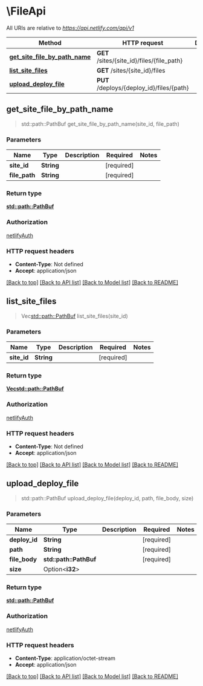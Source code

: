 # \FileApi

All URIs are relative to *https://api.netlify.com/api/v1*

Method | HTTP request | Description
------------- | ------------- | -------------
[**get_site_file_by_path_name**](FileApi.md#get_site_file_by_path_name) | **GET** /sites/{site_id}/files/{file_path} | 
[**list_site_files**](FileApi.md#list_site_files) | **GET** /sites/{site_id}/files | 
[**upload_deploy_file**](FileApi.md#upload_deploy_file) | **PUT** /deploys/{deploy_id}/files/{path} | 



## get_site_file_by_path_name

> std::path::PathBuf get_site_file_by_path_name(site_id, file_path)


### Parameters


Name | Type | Description  | Required | Notes
------------- | ------------- | ------------- | ------------- | -------------
**site_id** | **String** |  | [required] |
**file_path** | **String** |  | [required] |

### Return type

[**std::path::PathBuf**](std::path::PathBuf.md)

### Authorization

[netlifyAuth](../README.md#netlifyAuth)

### HTTP request headers

- **Content-Type**: Not defined
- **Accept**: application/json

[[Back to top]](#) [[Back to API list]](../README.md#documentation-for-api-endpoints) [[Back to Model list]](../README.md#documentation-for-models) [[Back to README]](../README.md)


## list_site_files

> Vec<std::path::PathBuf> list_site_files(site_id)


### Parameters


Name | Type | Description  | Required | Notes
------------- | ------------- | ------------- | ------------- | -------------
**site_id** | **String** |  | [required] |

### Return type

[**Vec<std::path::PathBuf>**](std::path::PathBuf.md)

### Authorization

[netlifyAuth](../README.md#netlifyAuth)

### HTTP request headers

- **Content-Type**: Not defined
- **Accept**: application/json

[[Back to top]](#) [[Back to API list]](../README.md#documentation-for-api-endpoints) [[Back to Model list]](../README.md#documentation-for-models) [[Back to README]](../README.md)


## upload_deploy_file

> std::path::PathBuf upload_deploy_file(deploy_id, path, file_body, size)


### Parameters


Name | Type | Description  | Required | Notes
------------- | ------------- | ------------- | ------------- | -------------
**deploy_id** | **String** |  | [required] |
**path** | **String** |  | [required] |
**file_body** | **std::path::PathBuf** |  | [required] |
**size** | Option<**i32**> |  |  |

### Return type

[**std::path::PathBuf**](std::path::PathBuf.md)

### Authorization

[netlifyAuth](../README.md#netlifyAuth)

### HTTP request headers

- **Content-Type**: application/octet-stream
- **Accept**: application/json

[[Back to top]](#) [[Back to API list]](../README.md#documentation-for-api-endpoints) [[Back to Model list]](../README.md#documentation-for-models) [[Back to README]](../README.md)

